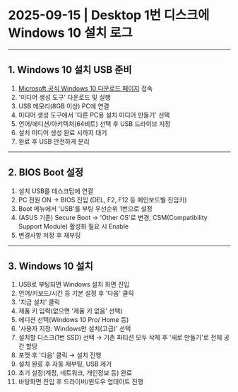# 2025-09-15 | Desktop 1번 디스크에 Windows 10 설치 로그

---

## 1. Windows 10 설치 USB 준비

1. [Microsoft 공식 Windows 10 다운로드 페이지](https://www.microsoft.com/ko-kr/software-download/windows10) 접속
2. '미디어 생성 도구' 다운로드 및 실행
3. USB 메모리(8GB 이상) PC에 연결
4. 미디어 생성 도구에서 '다른 PC용 설치 미디어 만들기' 선택
5. 언어/에디션/아키텍처(64비트) 선택 후 USB 드라이브 지정
6. 설치 미디어 생성 완료 시까지 대기
7. 완료 후 USB 안전하게 분리

---

## 2. BIOS Boot 설정

1. 설치 USB를 데스크탑에 연결
2. PC 전원 ON → BIOS 진입 (DEL, F2, F12 등 메인보드별 진입키)
3. Boot 메뉴에서 'USB'를 부팅 우선순위 1번으로 설정
4. (ASUS 기준) Secure Boot → 'Other OS'로 변경, CSM(Compatibility Support Module) 활성화 필요 시 Enable
5. 변경사항 저장 후 재부팅

---

## 3. Windows 10 설치
1. USB로 부팅되면 Windows 설치 화면 진입
2. 언어/키보드/시간 등 기본 설정 후 '다음' 클릭
3. '지금 설치' 클릭
4. 제품 키 입력(없으면 '제품 키 없음' 선택)
5. 에디션 선택(Windows 10 Pro/ Home 등)
6. '사용자 지정: Windows만 설치(고급)' 선택
7. 설치할 디스크(1번 SSD) 선택 → 기존 파티션 모두 삭제 후 '새로 만들기'로 전체 공간 할당
8. 포맷 후 '다음' 클릭 → 설치 진행
9. 설치 완료 후 자동 재부팅, USB 제거
10. 초기 설정(계정, 네트워크, 개인정보 등) 완료
11. 바탕화면 진입 후 드라이버/윈도우 업데이트 진행

